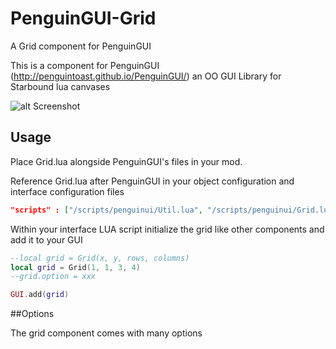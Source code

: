 PenguinGUI-Grid
===============

A Grid component for PenguinGUI


This is a component for PenguinGUI (http://penguintoast.github.io/PenguinGUI/) an OO GUI Library for Starbound lua canvases

![alt Screenshot](http://i.imgur.com/YQAQtND.jpg)

## Usage
Place Grid.lua alongside PenguinGUI's files in your mod.

Reference Grid.lua after PenguinGUI in your object configuration and interface configuration files
```json
"scripts" : ["/scripts/penguinui/Util.lua", "/scripts/penguinui/Grid.lua"]
```

Within your interface LUA script initialize the grid like other components and add it to your GUI
```lua
--local grid = Grid(x, y, rows, columns)
local grid = Grid(1, 1, 3, 4)
--grid.option = xxx

GUI.add(grid)
```

##Options

The grid component comes with many options




